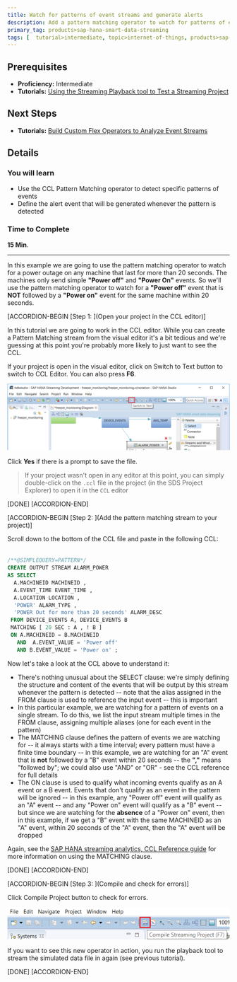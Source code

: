 ```yaml
---
title: Watch for patterns of event streams and generate alerts
description: Add a pattern matching operator to watch for patterns of events in live event streams. When the pattern is detected, generate an alert.
primary_tag: products>sap-hana-smart-data-streaming
tags: [  tutorial>intermediate, topic>internet-of-things, products>sap-hana-smart-data-streaming, products>sap-hana\,-express-edition   ]
---
```

## Prerequisites  
 - **Proficiency:** Intermediate
 - **Tutorials:** [Using the Streaming Playback tool to Test a Streaming Project](https://www.sap.com/developer/tutorials/sds-event-stream-playback.html)

## Next Steps
 - **Tutorials:** [Build Custom Flex Operators to Analyze Event Streams](https://www.sap.com/developer/tutorials/sds-custom-flex-operators.html)

## Details
### You will learn  
- Use the CCL Pattern Matching operator to detect specific patterns of events
- Define the alert event that will be generated whenever the pattern is detected

### Time to Complete
**15 Min**.

---
In this example we are going to use the pattern matching operator to watch for a power outage on any machine that last for more than 20 seconds.  The machines only send simple **"Power off"** and **"Power On"** events.  So we'll use the pattern matching operator to watch for a **"Power off"** event that is **NOT** followed by a **"Power on"** event for the same machine within 20 seconds.

[ACCORDION-BEGIN [Step 1: ](Open your project in the CCL editor)]

In this tutorial we are going to work in the CCL editor. While you can create a Pattern Matching stream from the visual editor it's a bit tedious and we're guessing at this point you're probably more likely to just want to see the CCL.

If your project is open in the visual editor, click on Switch to Text button to switch to CCL Editor. You can also press **F6**.

![switch to text](6-switchtotext.png)

Click **Yes** if there is a prompt to save the file.

> If your project wasn't open in any editor at this point, you can simply double-click on the `.ccl` file in the project (in the SDS Project Explorer) to open it in the `CCL` editor

[DONE]
[ACCORDION-END]

[ACCORDION-BEGIN [Step 2: ](Add the pattern matching stream to your project)]

Scroll down to the bottom of the CCL file and paste in the following CCL:

```sql

/**@SIMPLEQUERY=PATTERN*/
CREATE OUTPUT STREAM ALARM_POWER
AS SELECT
  A.MACHINEID MACHINEID ,
  A.EVENT_TIME EVENT_TIME ,
  A.LOCATION LOCATION ,
  'POWER' ALARM_TYPE ,
  'POWER Out for more than 20 seconds' ALARM_DESC
 FROM DEVICE_EVENTS A, DEVICE_EVENTS B
 MATCHING [ 20 SEC : A , ! B ]
 ON A.MACHINEID = B.MACHINEID
   AND 	A.EVENT_VALUE = 'Power off'
   AND B.EVENT_VALUE = 'Power on' ;
```

Now let's take a look at the CCL above to understand it:

- There's nothing unusual about the SELECT clause:  we're simply defining the structure and content of the events that will be output by this stream whenever the pattern is detected
-- note that the alias assigned in the FROM clause is used to reference the input event
-- this is important
- In this particular example, we are watching for a pattern of events on a single stream. To do this, we list the input stream multiple times in the FROM clause, assigning multiple aliases (one for each event in the pattern)
- The MATCHING clause defines the pattern of events we are watching for
-- it always starts with a time interval; every pattern must have a finite time boundary
-- in this example, we are watching for an "A" event that is **not** followed by a "B" event within 20 seconds
-- the **","** means "followed by";  we could also use "AND" or "OR" - see the CCL reference for full details
- The ON clause is used to qualify what incoming events qualify as an A event or a B event.  Events that don't qualify as an event in the pattern will be ignored
-- in this example,  any "Power off" event will qualify as an "A" event
-- and any "Power on" event will qualify as a "B" event
-- but since we are watching for the **absence** of a "Power on" event,  then in this example, if we get a "B" event with the same MACHINEID as an "A" event, within 20 seconds of the "A" event, then the "A" event will be dropped

Again, see the [SAP HANA streaming analytics,  CCL Reference guide](https://help.sap.com/viewer/608c361a786e4ec485224c890cbf1617/2.0.02/en-US/e7965d0d6f0f10149842b86fff8f915b.html) for more information on using the MATCHING clause.

[DONE]
[ACCORDION-END]

[ACCORDION-BEGIN [Step 3: ](Compile and check for errors)]

Click Compile Project button to check for errors.

![compile](20-compile.png)

If you want to see this new operator in action, you run the playback tool to stream the simulated data file in again (see previous tutorial).

[DONE]
[ACCORDION-END]
